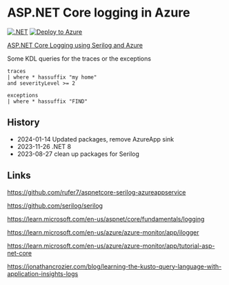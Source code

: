 # ASP.NET Core logging in Azure

[![.NET](https://github.com/damienbod/aspnetcore-azure-logging/actions/workflows/dotnet.yml/badge.svg)](https://github.com/damienbod/aspnetcore-azure-logging/actions/workflows/dotnet.yml) [![Deploy to Azure](https://github.com/damienbod/aspnetcore-azure-logging/actions/workflows/azure-webapps-dotnet-core.yml/badge.svg)](https://github.com/damienbod/aspnetcore-azure-logging/actions/workflows/azure-webapps-dotnet-core.yml)

[ASP.NET Core Logging using Serilog and Azure]([https://damienbod.com](https://damienbod.com/2023/08/21/asp-net-core-logging-using-serilog-and-azure/))

Some KDL queries for the traces or the exceptions

```
traces
| where * hassuffix "my home"
and severityLevel >= 2
```

```
exceptions
| where * hassuffix "FIND"
```

## History

- 2024-01-14 Updated packages, remove AzureApp sink
- 2023-11-26 .NET 8
- 2023-08-27 clean up packages for Serilog

## Links

https://github.com/rufer7/aspnetcore-serilog-azureappservice

https://github.com/serilog/serilog

https://learn.microsoft.com/en-us/aspnet/core/fundamentals/logging

https://learn.microsoft.com/en-us/azure/azure-monitor/app/ilogger

https://learn.microsoft.com/en-us/azure/azure-monitor/app/tutorial-asp-net-core

https://jonathancrozier.com/blog/learning-the-kusto-query-language-with-application-insights-logs
